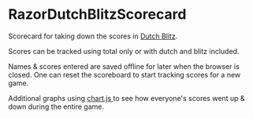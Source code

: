 # RazorDutchBlitzScorecard

Scorecard for taking down the scores in [Dutch Blitz](https://dutchblitz.com/).

Scores can be tracked using total only or with dutch and blitz included.

Names & scores entered are saved offline for later when the browser is closed. One can reset the scoreboard to start tracking scores for a new game.

Additional graphs using [chart.js ](https://www.chartjs.org/) to see how everyone's scores went up & down during the entire game.